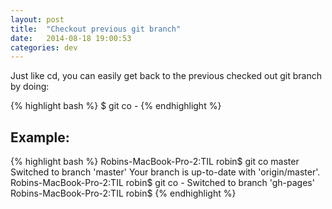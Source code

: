 ```yaml
---
layout: post
title:  "Checkout previous git branch"
date:   2014-08-18 19:00:53
categories: dev
---
```

Just like cd, you can easily get back to the previous checked out git branch by doing:

{% highlight bash %}
$ git co -
{% endhighlight %}

## Example:
{% highlight bash %}
Robins-MacBook-Pro-2:TIL robin$ git co master
Switched to branch 'master'
Your branch is up-to-date with 'origin/master'.
Robins-MacBook-Pro-2:TIL robin$ git co -
Switched to branch 'gh-pages'
Robins-MacBook-Pro-2:TIL robin$
{% endhighlight %}